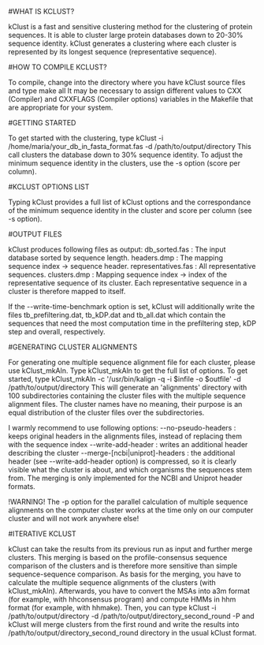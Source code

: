 
#WHAT IS KCLUST?

kClust is a fast and sensitive clustering method for the clustering of protein sequences. It is able to cluster large protein databases down to 20-30% sequence identity.
kClust generates a clustering where each cluster is represented by its longest sequence (representative sequence).

#HOW TO COMPILE KCLUST?

To compile, change into the directory where you have kClust source files and type 
  make all
It may be necessary to assign different values to CXX (Compiler) and CXXFLAGS (Compiler options) variables in the Makefile that are appropriate for your system.

#GETTING STARTED

To get started with the clustering, type
  kClust -i /home/maria/your_db_in_fasta_format.fas -d /path/to/output/directory
This call clusters the database down to 30% sequence identity. To adjust the minimum sequence identity in the clusters, use the -s option (score per column).

#KCLUST OPTIONS LIST

Typing 
  kClust
provides a full list of kClust options and the correspondance of the minimum sequence identity in the cluster and score per column (see -s option).

#OUTPUT FILES

kClust produces following files as output:
db_sorted.fas       : The input database sorted by sequence length.
headers.dmp         : The mapping sequence index -> sequence header.
representatives.fas : All representative sequences.
clusters.dmp        : Mapping sequence index -> index of the representative sequence of its cluster. Each representative sequence in a cluster is therefore mapped to itself.

If the --write-time-benchmark option is set, kClust will additionally write the files tb_prefiltering.dat, tb_kDP.dat and tb_all.dat which contain the sequences that need the most computation time in the prefiltering step, kDP step and overall, respectively.

#GENERATING CLUSTER ALIGNMENTS

For generating one multiple sequence alignment file for each cluster, please use kClust_mkAln. Type
  kClust_mkAln
to get the full list of options. 
To get started, type
  kClust_mkAln -c '/usr/bin/kalign -q -i $infile -o $outfile' -d /path/to/output/directory
This will generate an 'alignments' directory with 100 subdirectories containing the cluster files with the multiple sequence alignment files. The cluster names have no meaning, their purpose is an equal distribution of the cluster files over the subdirectories.

I warmly recommend to use following options:
--no-pseudo-headers               : keeps original headers in the alignments files, instead of replacing them with the sequence index
--write-add-header                : writes an additional header describing the cluster
--merge-[ncbi|uniprot]-headers    : the additional header (see --write-add-header option) is compressed, so it is clearly visible what the cluster is about, and which organisms the sequences stem from. The merging is only implemented for the NCBI and Uniprot header formats.

!WARNING! The -p option for the parallel calculation of multiple sequence alignments on the computer cluster works at the time only on our computer cluster and will not work anywhere else!

#ITERATIVE KCLUST

kClust can take the results from its previous run as input and further merge clusters. This merging is based on the profile-consensus sequence comparison of the clusters and is therefore more sensitive than simple sequence-sequence comparison. As basis for the merging, you have to calculate the multiple sequence alignments of the clusters (with kClust_mkAln). Afterwards, you have to convert the MSAs into a3m format (for example, with hhconsensus program) and compute HMMs in hhm format (for example, with hhmake). Then, you can type
  kClust -i /path/to/output/directory -d /path/to/output/directory_second_round -P
and kClust will merge clusters from the first round and write the results into /path/to/output/directory_second_round directory in the usual kClust format.
